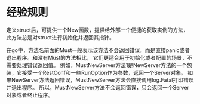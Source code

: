 # 经验规则

定义struct后，可提供一个New函数，提供给外部一个便捷的获取实例的方法，
此方法总是对struct进行初始化并返回其指针。

在go中，方法名前面的Must一般表示该方法不会返回错误，而是直接panic或者退出程序。和没有Must的方法相比，
它们更适合用于初始化或者配置的场景，不需要处理错误返回值。
例如，MustNewServer方法1是NewServer方法的一个包装，它接受一个RestConf和一些RunOption作为参数，返回一个Server对象。
如果NewServer方法返回错误，MustNewServer方法会直接调用log.Fatal打印错误并退出程序。
所以，MustNewServer方法不会返回错误，只会返回一个Server对象或者终止程序。